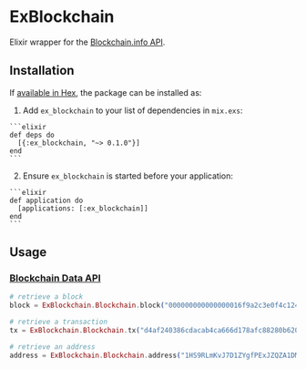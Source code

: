 # ExBlockchain

Elixir wrapper for the [Blockchain.info API](https://blockchain.info/api).


## Installation

If [available in Hex](https://hex.pm/docs/publish), the package can be installed as:

  1. Add `ex_blockchain` to your list of dependencies in `mix.exs`:

    ```elixir
    def deps do
      [{:ex_blockchain, "~> 0.1.0"}]
    end
    ```

  2. Ensure `ex_blockchain` is started before your application:

    ```elixir
    def application do
      [applications: [:ex_blockchain]]
    end
    ```

## Usage

### [Blockchain Data API](https://blockchain.info/api/blockchain_api)

```elixir
# retrieve a block
block = ExBlockchain.Blockchain.block("000000000000000016f9a2c3e0f4c1245ff24856a79c34806969f5084f410680")
```

```elixir
# retrieve a transaction
tx = ExBlockchain.Blockchain.tx("d4af240386cdacab4ca666d178afc88280b620ae308ae8d2585e9ab8fc664a94")
```

```elixir
# retrieve an address
address = ExBlockchain.Blockchain.address("1HS9RLmKvJ7D1ZYgfPExJZQZA1DMU3DEVd")
```
